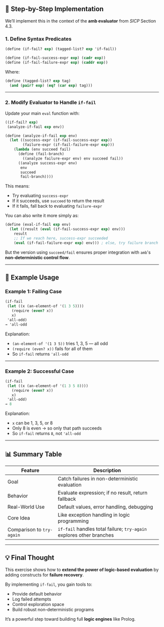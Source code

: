 ## 🔧 Step-by-Step Implementation

We’ll implement this in the context of the **amb evaluator** from *SICP* Section 4.3.

### 1. **Define Syntax Predicates**

```scheme
(define (if-fail? exp) (tagged-list? exp 'if-fail))

(define (if-fail-success-expr exp) (cadr exp))
(define (if-fail-failure-expr exp) (caddr exp))
```

Where:

```scheme
(define (tagged-list? exp tag)
  (and (pair? exp) (eq? (car exp) tag)))
```

---

### 2. **Modify Evaluator to Handle `if-fail`**

Update your main `eval` function with:

```scheme
((if-fail? exp)
 (analyze-if-fail exp env))

(define (analyze-if-fail exp env)
  (let ((success-expr (if-fail-success-expr exp))
        (failure-expr (if-fail-failure-expr exp)))
    (lambda (env succeed fail)
      (define (fail-branch)
        ((analyze failure-expr env) env succeed fail))
      ((analyze success-expr env)
       env
       succeed
       fail-branch))))
```

This means:
- Try evaluating `success-expr`
- If it succeeds, use `succeed` to return the result
- If it fails, fall back to evaluating `failure-expr`

You can also write it more simply as:

```scheme
(define (eval-if-fail exp env)
  (let ((result (eval (if-fail-success-expr exp) env)))
    result
    ;; If we reach here, success-expr succeeded
    (eval (if-fail-failure-expr exp) env))) ; else, try failure branch
```

But the version using `succeed/fail` ensures proper integration with `amb`'s **non-deterministic control flow**.

---

## 🧪 Example Usage

### Example 1: Failing Case

```scheme
(if-fail
 (let ((x (an-element-of '(1 3 5))))
   (require (even? x))
   x)
 'all-odd)
→ 'all-odd
```

Explanation:
- `(an-element-of '(1 3 5))` tries 1, 3, 5 — all odd
- `(require (even? x))` fails for all of them
- So `if-fail` returns `'all-odd`

---

### Example 2: Successful Case

```scheme
(if-fail
 (let ((x (an-element-of '(1 3 5 8))))
   (require (even? x))
   x)
 'all-odd)
→ 8
```

Explanation:
- `x` can be 1, 3, 5, or 8
- Only 8 is even → so only that path succeeds
- So `if-fail` returns `8`, not `'all-odd`

---

## 📊 Summary Table

| Feature | Description |
|--------|-------------|
| Goal | Catch failures in non-deterministic evaluation |
| Behavior | Evaluate expression; if no result, return fallback |
| Real-World Use | Default values, error handling, debugging |
| Core Idea | Like exception handling in logic programming |
| Comparison to `try-again` | `if-fail` handles total failure; `try-again` explores other branches |

---

## 💡 Final Thought

This exercise shows how to **extend the power of logic-based evaluation** by adding constructs for **failure recovery**.

By implementing `if-fail`, you gain tools to:
- Provide default behavior
- Log failed attempts
- Control exploration space
- Build robust non-deterministic programs

It’s a powerful step toward building full **logic engines** like Prolog.

